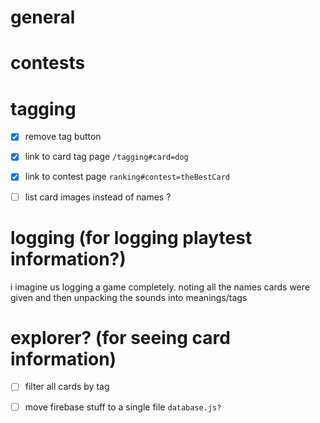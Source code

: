 # general
# contests
# tagging
- [x] remove tag button
- [x] link to card tag page `/tagging#card=dog`
- [x] link to contest page `ranking#contest=theBestCard`
- [ ] list card images instead of names ?


# logging (for logging playtest information?)
  i imagine us logging a game completely. noting all the names cards were given and then unpacking the sounds into meanings/tags

# explorer? (for seeing card information)
- [ ] filter all cards by tag

- [ ] move firebase stuff to a single file `database.js?`


